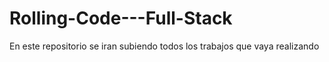 # Rolling-Code---Full-Stack
En este repositorio se iran subiendo todos los trabajos que vaya realizando
